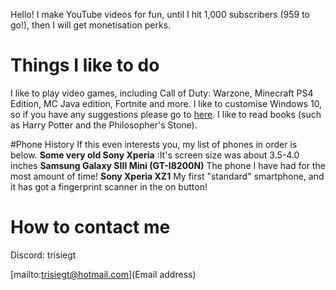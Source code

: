 Hello! I make YouTube videos for fun, until I hit 1,000 subscribers (959 to go!), then I will get monetisation perks.
# Things I like to do
I like to play video games, including Call of Duty: Warzone, Minecraft PS4 Edition, MC Java edition, Fortnite and more.
I like to customise Windows 10, so if you have any suggestions please go to [here](#how-to-contact-me).
I like to read books (such as Harry Potter and the Philosopher's Stone).

#Phone History
If this even interests you, my list of phones in order is below.
**Some very old Sony Xperia** :It's screen size was about 3.5-4.0 inches
**Samsung Galaxy SIII Mini (GT-I8200N)** The phone I have had for the most amount of time!
**Sony Xperia XZ1** My first "standard" smartphone, and it has got a fingerprint scanner in the on button!

# How to contact me
Discord: trisiegt

[mailto:trisiegt@hotmail.com](Email address)
